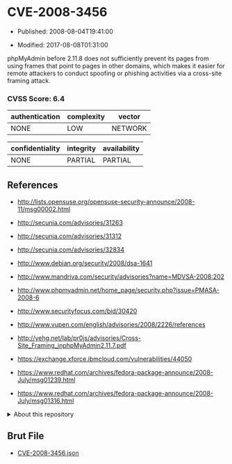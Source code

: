# CVE-2008-3456

- Published: 2008-08-04T19:41:00

- Modified: 2017-08-08T01:31:00

phpMyAdmin before 2.11.8 does not sufficiently prevent its pages from using frames that point to pages in other domains, which makes it easier for remote attackers to conduct spoofing or phishing activities via a cross-site framing attack.

### CVSS Score: **6.4**

| authentication | complexity | vector |
| --- | --- | --- |
| NONE | LOW | NETWORK |

| confidentiality | integrity | availability |
| --- | --- | --- |
| NONE | PARTIAL | PARTIAL |

## References

* http://lists.opensuse.org/opensuse-security-announce/2008-11/msg00002.html

* http://secunia.com/advisories/31263

* http://secunia.com/advisories/31312

* http://secunia.com/advisories/32834

* http://www.debian.org/security/2008/dsa-1641

* http://www.mandriva.com/security/advisories?name=MDVSA-2008:202

* http://www.phpmyadmin.net/home_page/security.php?issue=PMASA-2008-6

* http://www.securityfocus.com/bid/30420

* http://www.vupen.com/english/advisories/2008/2226/references

* http://yehg.net/lab/pr0js/advisories/Cross-Site_Framing_inphpMyAdmin2.11.7.pdf

* https://exchange.xforce.ibmcloud.com/vulnerabilities/44050

* https://www.redhat.com/archives/fedora-package-announce/2008-July/msg01239.html

* https://www.redhat.com/archives/fedora-package-announce/2008-July/msg01316.html

<details>
<summary>About this repository</summary> 

  This repository is part of the project [Live Hack CVE](https://github.com/Live-Hack-CVE). Main website can be found [www.live-hack.org](https://www.live-hack.org) 
  
  Made by [Sn0wAlice](https://github.com/Sn0wAlice) for the people that care about security and need to have a feed of the latest CVEs. Hope you enjoy it, don't forget to star the repo and follow me on [Twitter](https://twitter.com/Sn0wAlice) and [Github](https://github.com/Sn0wAlice). And that is my [personnal website](https://www.alice-snow.me/)

  - [Home Page](https://github.com/Live-Hack-CVE)
  - [Framework](https://github.com/Live-Hack-CVE/cve-framework)
  - [CVE database](https://github.com/Live-Hack-CVE/full_database)
  - [Changelog](https://github.com/Live-Hack-CVE/Changelog)
</details>

## Brut File

* [CVE-2008-3456.json](https://raw.githubusercontent.com/Live-Hack-CVE/full_database/main/cves/2008/CVE-2008-3456.json)

